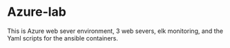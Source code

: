 # Azure-lab
This is Azure web sever environment, 3 web severs, elk monitoring, and the Yaml scripts for the ansible containers.
